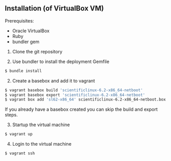 ## Installation (of VirtualBox VM)

Prerequisites:

  - Oracle VirtualBox
  - Ruby
  - bundler gem

1. Clone the git repository

1. Use bundler to install the deployment Gemfile

```bash
$ bundle install
```

2. Create a basebox and add it to vagrant

```bash
$ vagrant basebox build 'scientificlinux-6.2-x86_64-netboot'
$ vagrant basebox export 'scientificlinux-6.2-x86_64-netboot'
$ vagrant box add 'sl62-x86_64' scientificlinux-6.2-x86_64-netboot.box
```

If you already have a basebox created you can skip the build and export
steps.

3. Startup the virtual machine

```bash
$ vagrant up
```

4. Login to the virtual machine

```bash
$ vagrant ssh
```
